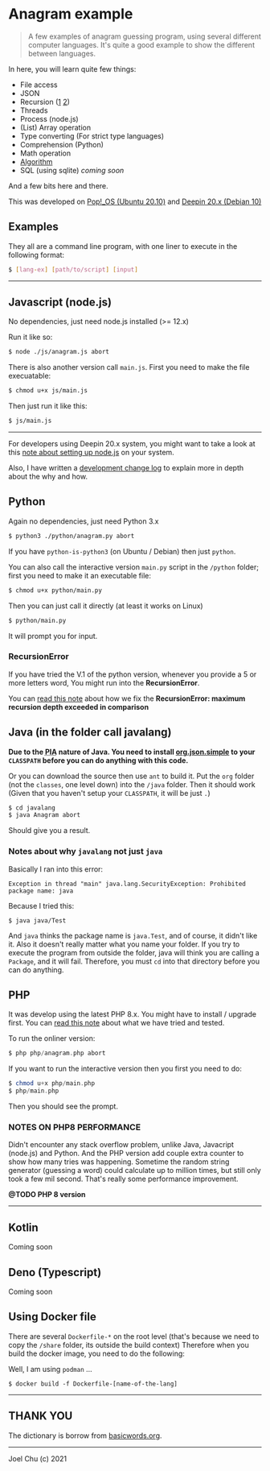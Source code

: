 # Anagram example

> A few examples of anagram guessing program, using several different computer languages.
It's quite a good example to show the different between languages.

In here, you will learn quite few things:

- File access
- JSON
- Recursion ([1](./doc/changelog.md) [2](./doc/python-recursion-error.md))
- Threads
- Process (node.js)
- (List) Array operation
- Type converting (For strict type languages)
- Comprehension (Python)
- Math operation
- [Algorithm](./doc/algorithm.md)
- SQL (using sqlite) _coming soon_

And a few bits here and there.

This was developed on [Pop!_OS (Ubuntu 20.10)](https://pop.system76.com/)
and [Deepin 20.x (Debian 10)](https://www.deepin.org)

## Examples

They all are a command line program, with one liner to execute in the following format:

```sh
$ [lang-ex] [path/to/script] [input]
```

---

## Javascript (node.js)

No dependencies, just need node.js installed (>= 12.x)

Run it like so:

```sh
$ node ./js/anagram.js abort
```

There is also another version call `main.js`. First you need to make the file execuatable:

```sh
$ chmod u+x js/main.js
```

Then just run it like this:

```sh
$ js/main.js
```

---

For developers using Deepin 20.x system, you might want to take a look at this [note about setting up node.js](./doc/deepin-20.md) on your system.

Also, I have written a [development change log](./doc/changelog.md) to explain more in depth about the why and how.  

## Python

Again no dependencies, just need Python 3.x

```sh
$ python3 ./python/anagram.py abort
```

If you have `python-is-python3` (on Ubuntu / Debian) then just `python`.

You can also call the interactive version `main.py` script in the `/python` folder; first you need to make it an executable file:

```sh
$ chmod u+x python/main.py
```

Then you can just call it directly (at least it works on Linux)

```sh
$ python/main.py
```

It will prompt you for input.

### RecursionError

If you have tried the V.1 of the python version, whenever you provide a 5 or more letters word,
You might run into the **RecursionError**.

You can [read this note](./doc/python-recursion-error.md) about how we fix the **RecursionError: maximum recursion depth exceeded in comparison**

## Java (in the folder call javalang)

**Due to the <abbr title="Pain in your a**">PIA</abbr> nature of Java. You need to install [org.json.simple](https://code.google.com/archive/p/json-simple/) to your `CLASSPATH` before you can do anything with this code.**

Or you can download the source then use `ant` to build it. Put the `org` folder (not the `classes`, one level down) into the `/java` folder. Then it should work (Given that you haven't setup your `CLASSPATH`, it will be just `.`)

```sh
$ cd javalang
$ java Anagram abort
```

Should give you a result.

### Notes about why `javalang` not just `java`

Basically I ran into this error:

```
Exception in thread "main" java.lang.SecurityException: Prohibited package name: java
```

Because I tried this:

```
$ java java/Test
```

And `java` thinks the package name is `java.Test`, and of course, it didn't like it. Also it doesn't really matter what you name your folder.
If you try to execute the program from outside the folder, java will think you are calling a `Package`, and it will fail. Therefore, you must `cd` into that directory before you can do anything.

## PHP

It was develop using the latest PHP 8.x. You might have to install / upgrade first.
You can [read this note](./doc/php-installation.md) about what we have tried and tested.

To run the onliner version:

```php
$ php php/anagram.php abort
```

If you want to run the interactive version then you first you need to do:

```php
$ chmod u+x php/main.php
$ php/main.php
```

Then you should see the prompt.

### NOTES ON PHP8 PERFORMANCE

Didn't encounter any stack overflow problem, unlike Java, Javacript (node.js) and Python. And the PHP version
add couple extra counter to show how many tries was happening. Sometime the random string
generator (guessing a word) could calculate up to million times, but still only took a few mil second.
That's really some performance improvement.

__@TODO PHP 8 version__

---

## Kotlin

Coming soon

## Deno (Typescript)

Coming soon

## Using Docker file

There are several `Dockerfile-*` on the root level (that's because we need to copy the `/share` folder, its outside the build context)
Therefore when you build the docker image, you need to do the following:

Well, I am using `podman` ...

```
$ docker build -f Dockerfile-[name-of-the-lang]
```

---

## THANK YOU

The dictionary is borrow from [basicwords.org](https://anagrams.basicwords.org).

---

Joel Chu (c) 2021
